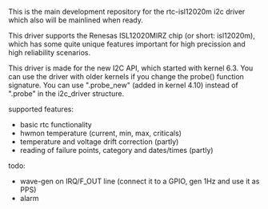 This is the main development repository for the rtc-isl12020m i2c driver which
also will be mainlined when ready.

This driver supports the Renesas ISL12020MIRZ chip (or short: isl12020m), which
has some quite unique features important for high precission and high
reliability scenarios.

This driver is made for the new I2C API, which started with kernel 6.3. You can
use the driver with older kernels if you change the probe() function signature.
You can use ".probe_new" (added in kernel 4.10) instead of ".probe" in the
i2c_driver structure.

supported features:
- basic rtc functionality
- hwmon temperature (current, min, max, criticals)
- temperature and voltage drift correction (partly)
- reading of failure points, category and dates/times (partly)

todo:
- wave-gen on IRQ/F_OUT line (connect it to a GPIO, gen 1Hz and use it as PPS)
- alarm
